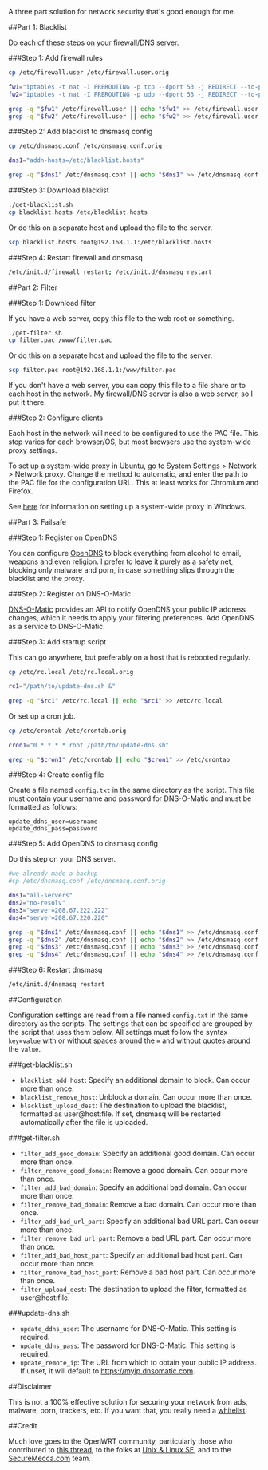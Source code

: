 A three part solution for network security that's good enough for me.

##Part 1: Blacklist

Do each of these steps on your firewall/DNS server.

###Step 1: Add firewall rules

```bash
cp /etc/firewall.user /etc/firewall.user.orig

fw1="iptables -t nat -I PREROUTING -p tcp --dport 53 -j REDIRECT --to-ports 53"
fw2="iptables -t nat -I PREROUTING -p udp --dport 53 -j REDIRECT --to-ports 53"

grep -q "$fw1" /etc/firewall.user || echo "$fw1" >> /etc/firewall.user
grep -q "$fw2" /etc/firewall.user || echo "$fw2" >> /etc/firewall.user
```

###Step 2: Add blacklist to dnsmasq config

```bash
cp /etc/dnsmasq.conf /etc/dnsmasq.conf.orig

dns1="addn-hosts=/etc/blacklist.hosts"

grep -q "$dns1" /etc/dnsmasq.conf || echo "$dns1" >> /etc/dnsmasq.conf
```

###Step 3: Download blacklist

```bash
./get-blacklist.sh
cp blacklist.hosts /etc/blacklist.hosts
```

Or do this on a separate host and upload the file to the server.

```bash
scp blacklist.hosts root@192.168.1.1:/etc/blacklist.hosts
```

###Step 4: Restart firewall and dnsmasq

```bash
/etc/init.d/firewall restart; /etc/init.d/dnsmasq restart
```

##Part 2: Filter

###Step 1: Download filter

If you have a web server, copy this file to the web root or something.

```bash
./get-filter.sh
cp filter.pac /www/filter.pac
```

Or do this on a separate host and upload the file to the server.

```bash
scp filter.pac root@192.168.1.1:/www/filter.pac
```

If you don't have a web server, you can copy this file to a file share or to each host in the network. My firewall/DNS server is also a web server, so I put it there.

###Step 2: Configure clients

Each host in the network will need to be configured to use the PAC file. This step varies for each browser/OS, but most browsers use the system-wide proxy settings.

To set up a system-wide proxy in Ubuntu, go to System Settings > Network > Network proxy. Change the method to automatic, and enter the path to the PAC file for the configuration URL. This at least works for Chromium and Firefox.

See [here](http://www.ericphelps.com/security/pac.htm) for information on setting up a system-wide proxy in Windows.

##Part 3: Failsafe

###Step 1: Register on OpenDNS

You can configure [OpenDNS](https://www.opendns.com/) to block everything from alcohol to email, weapons and even religion. I prefer to leave it purely as a safety net, blocking only malware and porn, in case something slips through the blacklist and the proxy.

###Step 2: Register on DNS-O-Matic

[DNS-O-Matic](https://www.dnsomatic.com/) provides an API to notify OpenDNS your public IP address changes, which it needs to apply your filtering preferences. Add OpenDNS as a service to DNS-O-Matic.

###Step 3: Add startup script

This can go anywhere, but preferably on a host that is rebooted regularly.

```bash
cp /etc/rc.local /etc/rc.local.orig

rc1="/path/to/update-dns.sh &"

grep -q "$rc1" /etc/rc.local || echo "$rc1" >> /etc/rc.local
```

Or set up a cron job.

```bash
cp /etc/crontab /etc/crontab.orig

cron1="0 * * * * root /path/to/update-dns.sh"

grep -q "$cron1" /etc/crontab || echo "$cron1" >> /etc/crontab
```

###Step 4: Create config file

Create a file named `config.txt` in the same directory as the script. This file must contain your username and password for DNS-O-Matic and must be formatted as follows:

```text
update_ddns_user=username
update_ddns_pass=password
```

###Step 5: Add OpenDNS to dnsmasq config

Do this step on your DNS server.

```bash
#we already made a backup
#cp /etc/dnsmasq.conf /etc/dnsmasq.conf.orig

dns1="all-servers"
dns2="no-resolv"
dns3="server=208.67.222.222"
dns4="server=208.67.220.220"

grep -q "$dns1" /etc/dnsmasq.conf || echo "$dns1" >> /etc/dnsmasq.conf
grep -q "$dns2" /etc/dnsmasq.conf || echo "$dns2" >> /etc/dnsmasq.conf
grep -q "$dns3" /etc/dnsmasq.conf || echo "$dns3" >> /etc/dnsmasq.conf
grep -q "$dns4" /etc/dnsmasq.conf || echo "$dns4" >> /etc/dnsmasq.conf
```

###Step 6: Restart dnsmasq

```bash
/etc/init.d/dnsmasq restart
```

##Configuration

Configuration settings are read from a file named `config.txt` in the same directory as the scripts. The settings that can be specified are grouped by the script that uses them below. All settings must follow the syntax `key=value` with or without spaces around the `=` and without quotes around the `value`.

###get-blacklist.sh

* `blacklist_add_host`: Specify an additional domain to block. Can occur more than once.
* `blacklist_remove_host`: Unblock a domain. Can occur more than once.
* `blacklist_upload_dest`: The destination to upload the blacklist, formatted as user@host:file. If set, dnsmasq will be restarted automatically after the file is uploaded.

###get-filter.sh

* `filter_add_good_domain`: Specify an additional good domain. Can occur more than once.
* `filter_remove_good_domain`: Remove a good domain. Can occur more than once.
* `filter_add_bad_domain`: Specify an additional bad domain. Can occur more than once.
* `filter_remove_bad_domain`: Remove a bad domain. Can occur more than once.
* `filter_add_bad_url_part`: Specify an additional bad URL part. Can occur more than once.
* `filter_remove_bad_url_part`: Remove a bad URL part. Can occur more than once.
* `filter_add_bad_host_part`: Specify an additional bad host part. Can occur more than once.
* `filter_remove_bad_host_part`: Remove a bad host part. Can occur more than once.
* `filter_upload_dest`: The destination to upload the filter, formatted as user@host:file.

###update-dns.sh

* `update_ddns_user`: The username for DNS-O-Matic. This setting is required.
* `update_ddns_pass`: The password for DNS-O-Matic. This setting is required.
* `update_remote_ip`: The URL from which to obtain your public IP address. If unset, it will default to https://myip.dnsomatic.com.

##Disclaimer

This is not a 100% effective solution for securing your network from ads, malware, porn, trackers, etc. If you want that, you really need a [whitelist](https://github.com/Pajamaman/dnsmasq).

##Credit

Much love goes to the OpenWRT community, particularly those who contributed to [this thread](https://forum.openwrt.org/viewtopic.php?id=35023), to the folks at [Unix & Linux SE](https://unix.stackexchange.com/), and to the [SecureMecca.com](http://securemecca.com/) team.

